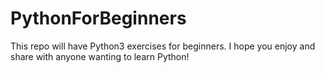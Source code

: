 # PythonForBeginners
This repo will have Python3 exercises for beginners. I hope you enjoy and share with anyone wanting to learn Python!
